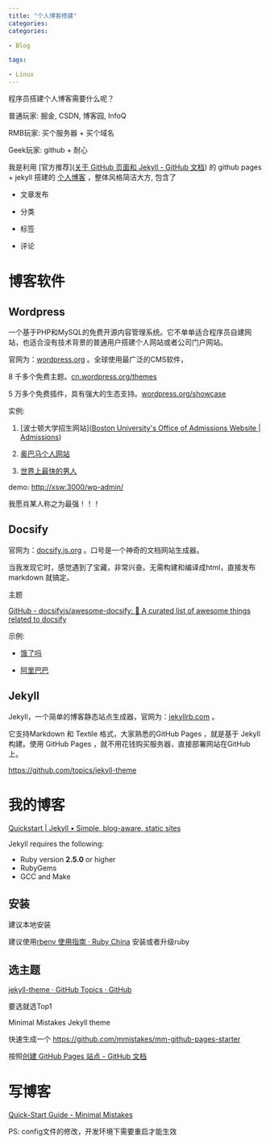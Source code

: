 ```yaml
---
title: "个人博客搭建"
categories:
categories:

- Blog

tags:

- Linux
---
```


程序员搭建个人博客需要什么呢？

普通玩家: 掘金, CSDN, 博客园, InfoQ

RMB玩家: 买个服务器 + 买个域名

Geek玩家: github + 耐心 

我是利用 [官方推荐]([关于 GitHub 页面和 Jekyll - GitHub 文档](https://docs.github.com/zh/pages/setting-up-a-github-pages-site-with-jekyll/about-github-pages-and-jekyll)) 的 github pages + jekyll 搭建的 [个人博客](https://xiaoshenwei.github.io/) ，整体风格简洁大方, 包含了

- 文章发布

- 分类

- 标签

- 评论

# 博客软件

## Wordpress

一个基于PHP和MySQL的免费开源内容管理系统。它不单单适合程序员自建网站，也适合没有技术背景的普通用户搭建个人网站或者公司门户网站。

官网为：[wordpress.org](https://link.juejin.cn?target=http%3A%2F%2Flink.zhihu.com%2F%3Ftarget%3Dhttps%253A%2F%2Fwordpress.org "http://link.zhihu.com/?target=https%3A//wordpress.org") 。全球使用最广泛的CMS软件，

8 千多个免费主题。[cn.wordpress.org/themes](https://link.juejin.cn?target=http%3A%2F%2Flink.zhihu.com%2F%3Ftarget%3Dhttps%253A%2F%2Fcn.wordpress.org%2Fthemes "http://link.zhihu.com/?target=https%3A//cn.wordpress.org/themes")

5 万多个免费插件，具有强大的生态支持。[wordpress.org/showcase](https://link.juejin.cn?target=http%3A%2F%2Flink.zhihu.com%2F%3Ftarget%3Dhttps%253A%2F%2Fwordpress.org%2Fshowcase "http://link.zhihu.com/?target=https%3A//wordpress.org/showcase") 

实例:

1. [波士顿大学招生网站]([Boston University&#039;s Office of Admissions Website | Admissions](https://www.bu.edu/admissions/))

2. [奥巴马个人网站](https://www.obama.org/)

3. [世界上最快的男人](https://usainbolt.com/)

demo: [http://xsw:3000/wp-admin/](http://xsw:3000/wp-admin/)

我愿肖某人称之为最强！！！

## Docsify

官网为：[docsify.js.org](https://link.juejin.cn/?target=http%3A%2F%2Flink.zhihu.com%2F%3Ftarget%3Dhttps%253A%2F%2Fdocsify.js.org "http://link.zhihu.com/?target=https%3A//docsify.js.org") 。口号是一个神奇的文档网站生成器。

当我发现它时，感觉遇到了宝藏，非常兴奋。无需构建和编译成html，直接发布markdown 就搞定。

主题

[GitHub - docsifyjs/awesome-docsify: 💖 A curated list of awesome things related to docsify](https://github.com/docsifyjs/awesome-docsify)

示例:

- [饿了吗](https://elemefe.github.io/vue-amap/#/zh-cn/introduction/install)

- [阿里巴巴](https://apache.github.io/incubator-weex-ui/#/README_cn)

## Jekyll

Jekyll，一个简单的博客静态站点生成器，官网为：[jekyllrb.com](https://link.juejin.cn/?target=http%3A%2F%2Flink.zhihu.com%2F%3Ftarget%3Dhttps%253A%2F%2Fjekyllrb.com "http://link.zhihu.com/?target=https%3A//jekyllrb.com") 。

它支持Markdown 和 Textile 格式，大家熟悉的GitHub Pages ，就是基于 Jekyll 构建。使用 GitHub Pages ，就不用花钱购买服务器，直接部署网站在GitHub 上。

https://github.com/topics/jekyll-theme

# 我的博客

[Quickstart | Jekyll • Simple, blog-aware, static sites](https://jekyllrb.com/docs/)

Jekyll requires the following:

- Ruby version **2.5.0** or higher
- RubyGems
- GCC and Make

## 安装

建议本地安装

建议使用[rbenv 使用指南 · Ruby China](https://ruby-china.org/wiki/rbenv-guide) 安装或者升级ruby

## 选主题

[jekyll-theme · GitHub Topics · GitHub](https://github.com/topics/jekyll-theme)

要选就选Top1

Minimal Mistakes Jekyll theme

快速生成一个 https://github.com/mmistakes/mm-github-pages-starter

按照[创建 GitHub Pages 站点 - GitHub 文档](https://docs.github.com/zh/pages/getting-started-with-github-pages/creating-a-github-pages-site)

# 写博客

[Quick-Start Guide - Minimal Mistakes](https://mmistakes.github.io/minimal-mistakes/docs/quick-start-guide/)

PS: config文件的修改，开发环境下需要重启才能生效
